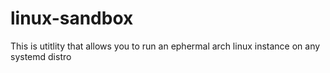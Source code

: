 # linux-sandbox
This is utitlity that allows you to run an ephermal arch linux instance on any systemd distro

